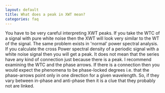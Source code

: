```yaml
---
layout: default
title: What does a peak in XWT mean?
categories: faq
---
```


You have to be very careful interpreting XWT peaks. If you take the WTC of a signal with pure white noise then the XWT will look very similar to the WT of the signal. The same problem exists in 'normal' power spectral analysis. If you calculate the cross Power spectral density of a periodic signal with a white noise signal then you will get a peak. It does not mean that the series have any kind of connection just because there is a peak. I recommend examining the WTC and the phase arrows. If there is a connection then you would expect the phenomena to be phase-locked  degrees i.e. that the phase-arrows point only in one direction for a given wavelength. So, if they vary between in-phase and anti-phase then it is a clue that they probably not are linked.


